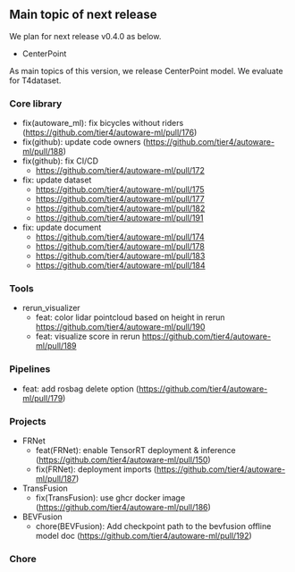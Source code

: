 ## Main topic of next release

We plan for next release v0.4.0 as below.

- CenterPoint

As main topics of this version, we release CenterPoint model.
We evaluate for T4dataset.

### Core library

- fix(autoware_ml): fix bicycles without riders (https://github.com/tier4/autoware-ml/pull/176)
- fix(github): update code owners (https://github.com/tier4/autoware-ml/pull/188)
- fix(github): fix CI/CD
  - https://github.com/tier4/autoware-ml/pull/172
- fix: update dataset
  - https://github.com/tier4/autoware-ml/pull/175
  - https://github.com/tier4/autoware-ml/pull/177
  - https://github.com/tier4/autoware-ml/pull/182
  - https://github.com/tier4/autoware-ml/pull/191
- fix: update document
  - https://github.com/tier4/autoware-ml/pull/174
  - https://github.com/tier4/autoware-ml/pull/178
  - https://github.com/tier4/autoware-ml/pull/183
  - https://github.com/tier4/autoware-ml/pull/184

### Tools

- rerun_visualizer
  - feat: color lidar pointcloud based on height in rerun https://github.com/tier4/autoware-ml/pull/190
  - feat: visualize score in rerun https://github.com/tier4/autoware-ml/pull/189

### Pipelines

- feat: add rosbag delete option (https://github.com/tier4/autoware-ml/pull/179)

### Projects

- FRNet
  - feat(FRNet): enable TensorRT deployment & inference (https://github.com/tier4/autoware-ml/pull/150)
  - fix(FRNet): deployment imports (https://github.com/tier4/autoware-ml/pull/187)
- TransFusion
  - fix(TransFusion): use ghcr docker image (https://github.com/tier4/autoware-ml/pull/186)
- BEVFusion
  - chore(BEVFusion): Add checkpoint path to the bevfusion offline model doc (https://github.com/tier4/autoware-ml/pull/192)

### Chore

